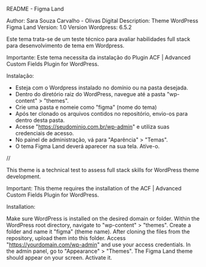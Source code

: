 README - Figma Land  
 
Author: Sara Souza Carvalho - Olivas Digital
Description: Theme WordPress Figma Land
Version: 1.0
Version Wordpress: 6.5.2

Este tema trata-se de um teste técnico para avaliar habilidades full stack para desenvolvimento de tema em Wordpress.

Importante:
Este tema necessita da instalação do Plugin ACF | Advanced Custom Fields Plugin for WordPress.

Instalação: 

- Esteja com o Wordpress instalado no domínio ou na pasta desejada.
- Dentro do diretório raiz do WordPress, navegue até a pasta "wp-content" > "themes".
- Crie uma pasta e nomeie como "figma" (nome do tema)
- Após ter clonado os arquivos contidos no repositório, envio-os para dentro desta pasta.
- Acesse "https://seudominio.com.br/wp-admin" e utiliza suas credenciais de acesso.
- No painel de administração, vá para "Aparência" > "Temas". 
- O tema Figma Land deverá aparecer na sua tela. Atíve-o.


//

This theme is a technical test to assess full stack skills for WordPress theme development.

Important:
This theme requires the installation of the ACF | Advanced Custom Fields Plugin for WordPress.

Installation:

Make sure WordPress is installed on the desired domain or folder.
Within the WordPress root directory, navigate to "wp-content" > "themes".
Create a folder and name it "figma" (theme name).
After cloning the files from the repository, upload them into this folder.
Access "https://yourdomain.com/wp-admin" and use your access credentials.
In the admin panel, go to "Appearance" > "Themes".
The Figma Land theme should appear on your screen. Activate it.
